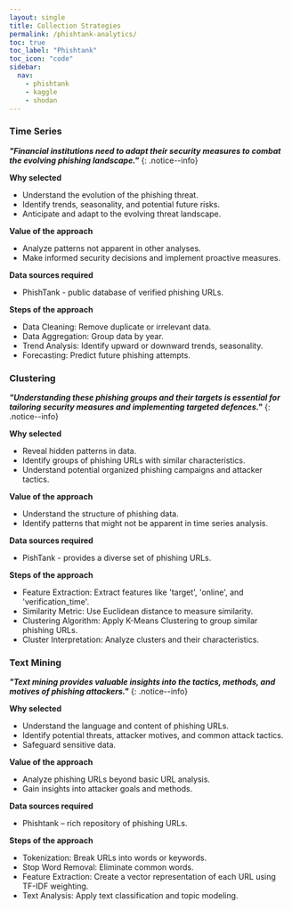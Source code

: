```yaml
---
layout: single
title: Collection Strategies
permalink: /phishtank-analytics/
toc: true
toc_label: "Phishtank"
toc_icon: "code"
sidebar:
  nav:
    - phishtank
    - kaggle
    - shodan
---
```


### Time Series
**_"Financial institutions need to adapt their security measures to combat the evolving phishing landscape."_**
{: .notice--info}

**Why selected**
* Understand the evolution of the phishing threat.
* Identify trends, seasonality, and potential future risks.
* Anticipate and adapt to the evolving threat landscape.

**Value of the approach**
* Analyze patterns not apparent in other analyses.
* Make informed security decisions and implement proactive measures.

**Data sources required**
* PhishTank - public database of verified phishing URLs.

**Steps of the approach**
* Data Cleaning: Remove duplicate or irrelevant data.
* Data Aggregation: Group data by year.
* Trend Analysis: Identify upward or downward trends, seasonality.
* Forecasting: Predict future phishing attempts.

### Clustering
**_"Understanding these phishing groups and their targets is essential for tailoring security measures and implementing targeted defences."_**
{: .notice--info}

**Why selected**
* Reveal hidden patterns in data.
* Identify groups of phishing URLs with similar characteristics.
* Understand potential organized phishing campaigns and attacker tactics.

**Value of the approach**
* Understand the structure of phishing data.
* Identify patterns that might not be apparent in time series analysis.

**Data sources required**
* PishTank - provides a diverse set of phishing URLs.

**Steps of the approach**
* Feature Extraction: Extract features like 'target', 'online', and 'verification_time'.
* Similarity Metric: Use Euclidean distance to measure similarity.
* Clustering Algorithm: Apply K-Means Clustering to group similar phishing URLs.
* Cluster Interpretation: Analyze clusters and their characteristics.

### Text Mining
**_"Text mining provides valuable insights into the tactics, methods, and motives of phishing attackers."_**
{: .notice--info}

**Why selected**
* Understand the language and content of phishing URLs.
* Identify potential threats, attacker motives, and common attack tactics.
* Safeguard sensitive data.

**Value of the approach**
* Analyze phishing URLs beyond basic URL analysis.
* Gain insights into attacker goals and methods.

**Data sources required**
* Phishtank – rich repository of phishing URLs.

**Steps of the approach**
* Tokenization: Break URLs into words or keywords.
* Stop Word Removal: Eliminate common words. 
* Feature Extraction: Create a vector representation of each URL using TF-IDF weighting.
* Text Analysis: Apply text classification and topic modeling.
